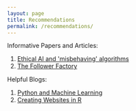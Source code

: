 ```yaml
---
layout: page
title: Recommendations
permalink: /recommendations/
---
```


Informative Papers and Articles:

1. [Ethical AI and 'misbehaving' algorithms](https://www.rand.org/content/dam/rand/pubs/research_reports/RR1700/RR1744/RAND_RR1744.pdf)
2. [The Follower Factory](https://www.nytimes.com/interactive/2018/01/27/technology/social-media-bots.html)

Helpful Blogs:

1. [Python and Machine Learning](https://chrisalbon.com/)
2. [Creating Websites in R](https://www.emilyzabor.com/tutorials/rmarkdown_websites_tutorial.html)
